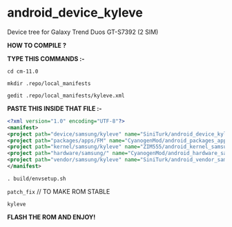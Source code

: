 android_device_kyleve
======================

Device tree for Galaxy Trend Duos GT-S7392 (2 SIM)

<b>HOW TO COMPILE ?</b>

<b>TYPE THIS COMMANDS :- </b>

`cd cm-11.0`

`mkdir .repo/local_manifests`

`gedit .repo/local_manifests/kyleve.xml `

<b>PASTE THIS INSIDE THAT FILE :- </b>


```xml
<?xml version="1.0" encoding="UTF-8"?>
<manifest>
<project path="device/samsung/kyleve" name="SiniTurk/android_device_kyleve" revision="cm-11.0" />
<project path="packages/apps/FM" name="CyanogenMod/android_packages_apps_FMRadio" revision="cm-10.2" />
<project path="kernel/samsung/kyleve" name="ZIM555/android_kernel_samsung_kylevess" revision="master" />
<project path="hardware/samsung/" name="CyanogenMod/android_hardware_samsung" revision="cm-11.0" />
<project path="vendor/samsung/kyleve" name="SiniTurk/android_vendor_samsung_kyleve" revision="test" />
</manifest>
```

`. build/envsetup.sh `

`patch_fix`  // TO MAKE ROM STABLE

`kyleve `

<b>FLASH THE ROM AND ENJOY!</b>
